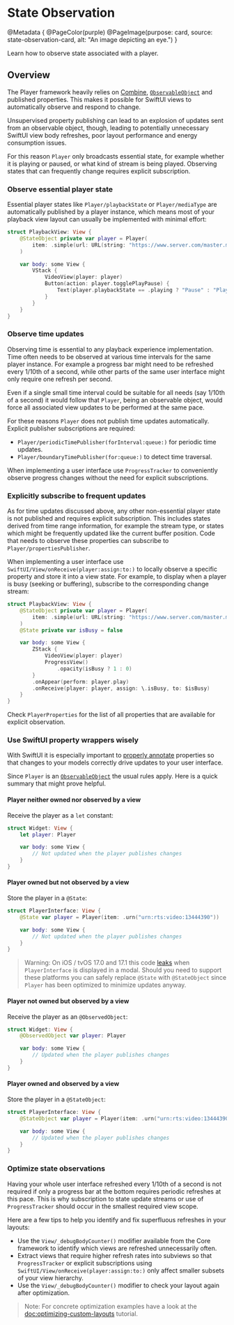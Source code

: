 # State Observation

@Metadata {
    @PageColor(purple)
    @PageImage(purpose: card, source: state-observation-card, alt: "An image depicting an eye.")
}

Learn how to observe state associated with a player.

## Overview

The Player framework heavily relies on [Combine](https://developer.apple.com/documentation/combine),  [`ObservableObject`](https://developer.apple.com/documentation/combine/observableobject) and published properties. This makes it possible for SwiftUI views to automatically observe and respond to change.

Unsupervised property publishing can lead to an explosion of updates sent from an observable object, though, leading to potentially unnecessary SwiftUI view body refreshes, poor layout performance and energy consumption issues.

For this reason ``Player`` only broadcasts essential state, for example whether it is playing or paused, or what kind of stream is being played. Observing states that can frequently change requires explicit subscription.

### Observe essential player state

Essential player states like ``Player/playbackState`` or ``Player/mediaType`` are automatically published by a player instance, which means most of your playback view layout can usually be implemented with minimal effort:

```swift
struct PlaybackView: View {
    @StateObject private var player = Player(
        item: .simple(url: URL(string: "https://www.server.com/master.m3u8")!)
    )

    var body: some View {
        VStack {
            VideoView(player: player)
            Button(action: player.togglePlayPause) {
                Text(player.playbackState == .playing ? "Pause" : "Play")
            }
        }
    }
}
```

### Observe time updates

Observing time is essential to any playback experience implementation. Time often needs to be observed at various time intervals for the same player instance. For example a progress bar might need to be refreshed every 1/10th of a second, while other parts of the same user interface might only require one refresh per second.

Even if a single small time interval could be suitable for all needs (say 1/10th of a second) it would follow that ``Player``, being an observable object, would force all associated view updates to be performed at the same pace.

For these reasons ``Player`` does not publish time updates automatically. Explicit publisher subscriptions are required:

- ``Player/periodicTimePublisher(forInterval:queue:)`` for periodic time updates.
- ``Player/boundaryTimePublisher(for:queue:)`` to detect time traversal.

When implementing a user interface use ``ProgressTracker`` to conveniently observe progress changes without the need for explicit subscriptions.

### Explicitly subscribe to frequent updates

As for time updates discussed above, any other non-essential player state is not published and requires explicit subscription. This includes states derived from time range information, for example the stream type, or states which might be frequently updated like the current buffer position. Code that needs to observe these properties can subscribe to ``Player/propertiesPublisher``.

When implementing a user interface use ``SwiftUI/View/onReceive(player:assign:to:)`` to locally observe a specific property and store it into a view state. For example, to display when a player is busy (seeking or buffering), subscribe to the corresponding change stream:

```swift
struct PlaybackView: View {
    @StateObject private var player = Player(
        item: .simple(url: URL(string: "https://www.server.com/master.m3u8")!)
    )
    @State private var isBusy = false

    var body: some View {
        ZStack {
            VideoView(player: player)
            ProgressView()
                .opacity(isBusy ? 1 : 0)
        }
        .onAppear(perform: player.play)
        .onReceive(player: player, assign: \.isBusy, to: $isBusy)
    }
}
```

Check ``PlayerProperties`` for the list of all properties that are available for explicit observation.

### Use SwiftUI property wrappers wisely

With SwiftUI it is especially important to [properly annotate](https://developer.apple.com/documentation/swiftui/model-data) properties so that changes to your models correctly drive updates to your user interface.

Since ``Player`` is an [`ObservableObject`](https://developer.apple.com/documentation/combine/observableobject) the usual rules apply. Here is a quick summary that might prove helpful.

#### Player neither owned nor observed by a view

Receive the player as a `let` constant:

```swift
struct Widget: View {
    let player: Player

    var body: some View {
        // Not updated when the player publishes changes
    }
}
```

#### Player owned but not observed by a view

Store the player in a `@State`:

```swift
struct PlayerInterface: View {
    @State var player = Player(item: .urn("urn:rts:video:13444390"))

    var body: some View {
        // Not updated when the player publishes changes
    }
}
```

> Warning: On iOS / tvOS 17.0 and 17.1 this code [leaks](https://developer.apple.com/forums/thread/736110?login=true&page=1#769898022) when `PlayerInterface` is displayed in a modal. Should you need to support these platforms you can safely replace `@State` with `@StateObject` since ``Player`` has been optimized to minimize updates anyway.

#### Player not owned but observed by a view

Receive the player as an `@ObservedObject`:

```swift
struct Widget: View {
    @ObservedObject var player: Player

    var body: some View {
        // Updated when the player publishes changes
    }
}
```

#### Player owned and observed by a view

Store the player in a `@StateObject`:

```swift
struct PlayerInterface: View {
    @StateObject var player = Player(item: .urn("urn:rts:video:13444390"))

    var body: some View {
        // Updated when the player publishes changes
    }
}
```

### Optimize state observations

Having your whole user interface refreshed every 1/10th of a second is not required if only a progress bar at the bottom requires periodic refreshes at this pace. This is why subscription to state update streams or use of ``ProgressTracker`` should occur in the smallest required view scope.

Here are a few tips to help you identify and fix superfluous refreshes in your layouts:

- Use the `View/_debugBodyCounter()` modifier available from the Core framework to identify which views are refreshed unnecessarily often.
- Extract views that require higher refresh rates into subviews so that ``ProgressTracker`` or explicit subscriptions using ``SwiftUI/View/onReceive(player:assign:to:)`` only affect smaller subsets of your view hierarchy.
- Use the `View/_debugBodyCounter()` modifier to check your layout again after optimization.

> Note: For concrete optimization examples have a look at the <doc:optimizing-custom-layouts> tutorial.
